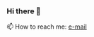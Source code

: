 ### Hi there 👋
📫 How to reach me: [e-mail](mailto:shikharvashistha@duck.com)

<!--💻 Hire me: [shikharvashistha](https://in.linkedin.com/in/shikharvashistha)

**shikharvashistha/shikharvashistha** is a ✨ _special_ ✨ repository because its `README.md` (this file) appears on your GitHub profile.

Here are some ideas to get you started:

- 🔭 I’m currently working on ...
- 🌱 I’m currently learning ...
- 👯 I’m looking to collaborate on ...
- 🤔 I’m looking for help with ...
- 💬 Ask me about ...
- 📫 How to reach me: ...
- 😄 Pronouns: ...
- ⚡ Fun fact: ...
-->

